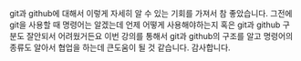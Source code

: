 git과 github에 대해서 이렇게 자세히 알 수 있는 기회를 가져서 참 좋았습니다.
그전에 git을 사용할 때 명령어는 알겠는데 언제 어떻게 사용해야하는지
혹은 git과 github 구분도 잘안되서 어려웠거든요
이번 강의를 통해서 git과 github의 구조를 알고 명령어의 종류도 알아서
협업을 하는데 큰도움이 될 것 같습니다. 감사합니다. 
